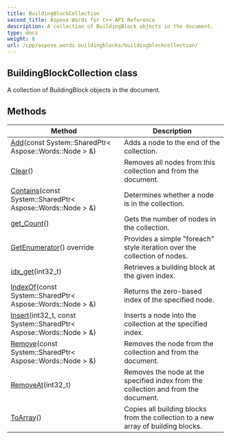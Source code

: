 ```yaml
---
title: BuildingBlockCollection
second_title: Aspose.Words for C++ API Reference
description: A collection of BuildingBlock objects in the document. 
type: docs
weight: 0
url: /cpp/aspose.words.buildingblocks/buildingblockcollection/
---
```

## BuildingBlockCollection class


A collection of BuildingBlock objects in the document. 

## Methods

| Method | Description |
| --- | --- |
| [Add](../../aspose.words/nodecollection/add/)(const System::SharedPtr< Aspose::Words::Node > &) | Adds a node to the end of the collection.  |
| [Clear](../../aspose.words/nodecollection/clear/)() | Removes all nodes from this collection and from the document.  |
| [Contains](../../aspose.words/nodecollection/contains/)(const System::SharedPtr< Aspose::Words::Node > &) | Determines whether a node is in the collection.  |
| [get_Count](../../aspose.words/nodecollection/get_count/)() | Gets the number of nodes in the collection.  |
| [GetEnumerator](../../aspose.words/nodecollection/getenumerator/)() override | Provides a simple "foreach" style iteration over the collection of nodes.  |
| [idx_get](./idx_get/)(int32_t) | Retrieves a building block at the given index.  |
| [IndexOf](../../aspose.words/nodecollection/indexof/)(const System::SharedPtr< Aspose::Words::Node > &) | Returns the zero-based index of the specified node.  |
| [Insert](../../aspose.words/nodecollection/insert/)(int32_t, const System::SharedPtr< Aspose::Words::Node > &) | Inserts a node into the collection at the specified index.  |
| [Remove](../../aspose.words/nodecollection/remove/)(const System::SharedPtr< Aspose::Words::Node > &) | Removes the node from the collection and from the document.  |
| [RemoveAt](../../aspose.words/nodecollection/removeat/)(int32_t) | Removes the node at the specified index from the collection and from the document.  |
| [ToArray](./toarray/)() | Copies all building blocks from the collection to a new array of building blocks.  |
